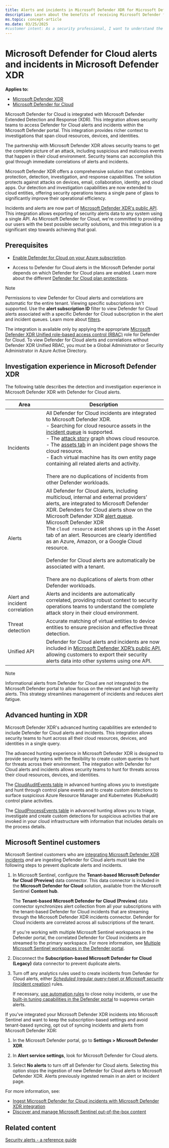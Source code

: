 ```yaml
---
title: Alerts and incidents in Microsoft Defender XDR for Microsoft Defender for Cloud
description: Learn about the benefits of receiving Microsoft Defender for Cloud's alerts in Microsoft Defender XDR 
ms.topic: concept-article
ms.date: 03/25/2025
#customer intent: As a security professional, I want to understand the benefits of integrating Microsoft Defender for Cloud alerts with Microsoft Defender XDR.
---
```


# Microsoft Defender for Cloud alerts and incidents in Microsoft Defender XDR

**Applies to:**

- [Microsoft Defender XDR](/defender-xdr/microsoft-365-defender)
- [Microsoft Defender for Cloud](/azure/defender-for-cloud)
  
Microsoft Defender for Cloud is integrated with Microsoft Defender Extended Detection and Response (XDR). This integration allows security teams to access Defender for Cloud alerts and incidents within the Microsoft Defender portal. This integration provides richer context to investigations that span cloud resources, devices, and identities.

The partnership with Microsoft Defender XDR allows security teams to get the complete picture of an attack, including suspicious and malicious events that happen in their cloud environment. Security teams can accomplish this goal through immediate correlations of alerts and incidents.

Microsoft Defender XDR offers a comprehensive solution that combines protection, detection, investigation, and response capabilities. The solution protects against attacks on devices, email, collaboration, identity, and cloud apps. Our detection and investigation capabilities are now extended to cloud entities, offering security operations teams a single pane of glass to significantly improve their operational efficiency.

Incidents and alerts are now part of [Microsoft Defender XDR's public API](/microsoft-365/security/defender/api-overview). This integration allows exporting of security alerts data to any system using a single API. As Microsoft Defender for Cloud, we're committed to providing our users with the best possible security solutions, and this integration is a significant step towards achieving that goal.

## Prerequisites

-  [Enable Defender for Cloud on your Azure subscription](connect-azure-subscription.md).

- Access to Defender for Cloud alerts in the Microsoft Defender portal depends on which Defender for Cloud plans are enabled. Learn more about the different [Defender for Cloud plan protections](defender-for-cloud-introduction.md#protect-cloud-workloads).

> [!NOTE]
> Permissions to view Defender for Cloud alerts and correlations are automatic for the entire tenant. Viewing specific subscriptions isn't supported. Use the **alert subscription ID** filter to view Defender for Cloud alerts associated with a specific Defender for Cloud subscription in the alert and incident queues. Learn more about [filters](/defender-xdr/incident-queue#filters).

The integration is available only by applying the appropriate [Microsoft Defender XDR Unified role-based access control (RBAC)](/defender-xdr/manage-rbac) role for Defender for Cloud. To view Defender for Cloud alerts and correlations without Defender XDR Unified RBAC, you must be a Global Administrator or Security Administrator in Azure Active Directory.

## Investigation experience in Microsoft Defender XDR

The following table describes the detection and investigation experience in Microsoft Defender XDR with Defender for Cloud alerts.

| Area | Description |
|--|--|
| Incidents | All Defender for Cloud incidents are integrated to Microsoft Defender XDR. <br> - Searching for cloud resource assets in the [incident queue](/microsoft-365/security/defender/incident-queue) is supported. <br> - The [attack story](/microsoft-365/security/defender/investigate-incidents#attack-story) graph shows cloud resource. <br> - The [assets tab](/microsoft-365/security/defender/investigate-incidents#assets) in an incident page shows the cloud resource. <br> - Each virtual machine has its own entity page containing all related alerts and activity. <br> <br> There are no duplications of incidents from other Defender workloads. |
| Alerts  | All Defender for Cloud alerts, including multicloud, internal and external providers’ alerts, are integrated to Microsoft Defender XDR. Defenders for Cloud alerts show on the Microsoft Defender XDR [alert queue](/microsoft-365/security/defender-endpoint/alerts-queue-endpoint-detection-response). <br>Microsoft Defender XDR<br> The `cloud resource` asset shows up in the Asset tab of an alert. Resources are clearly identified as an Azure, Amazon, or a Google Cloud resource. <br> <br> Defender for Cloud alerts are automatically be associated with a tenant. <br> <br> There are no duplications of alerts from other Defender workloads.|
| Alert and incident correlation | Alerts and incidents are automatically correlated, providing robust context to security operations teams to understand the complete attack story in their cloud environment. |
| Threat detection | Accurate matching of virtual entities to device entities to ensure precision and effective threat detection. |
| Unified API | Defender for Cloud alerts and incidents are now included in [Microsoft Defender XDR’s public API](/microsoft-365/security/defender/api-overview), allowing customers to export their security alerts data into other systems using one API. |

> [!NOTE]
> Informational alerts from Defender for Cloud are not integrated to the Microsoft Defender portal to allow focus on the relevant and high severity alerts. This strategy streamlines management of incidents and reduces alert fatigue.

## Advanced hunting in XDR

Microsoft Defender XDR's advanced hunting capabilities are extended to include Defender for Cloud alerts and incidents. This integration allows security teams to hunt across all their cloud resources, devices, and identities in a single query.

The advanced hunting experience in Microsoft Defender XDR is designed to provide security teams with the flexibility to create custom queries to hunt for threats across their environment. The integration with Defender for Cloud alerts and incidents allows security teams to hunt for threats across their cloud resources, devices, and identities.

The [CloudAuditEvents table](/defender-xdr/advanced-hunting-cloudauditevents-table) in advanced hunting allows you to investigate and hunt through control plane events and to create custom detections to surface suspicious Azure Resource Manager and Kubernetes (KubeAudit) control plane activities.  

The [CloudProcessEvents table](/defender-xdr/advanced-hunting-cloudauditevents-table) in advanced hunting allows you to triage, investigate and create custom detections for suspicious activities that are invoked in your cloud infrastructure with information that includes details on the process details.   

## Microsoft Sentinel customers

Microsoft Sentinel customers who are [integrating Microsoft Defender XDR incidents](/azure/sentinel/microsoft-365-defender-sentinel-integration) *and* are ingesting Defender for Cloud alerts must take the following steps to prevent duplicate alerts and incidents.

1. In Microsoft Sentinel, configure the **Tenant-based Microsoft Defender for Cloud (Preview)** data connector. This data connector is included in the **Microsoft Defender for Cloud** solution, available from the Microsoft Sentinel **Content hub**.

    The **Tenant-based Microsoft Defender for Cloud (Preview)** data connector synchronizes alert collection from all your subscriptions with the tenant-based Defender for Cloud incidents that are streaming through the Microsoft Defender XDR incidents connector. Defender for Cloud incidents are correlated across all subscriptions of the tenant.

    If you're working with multiple Microsoft Sentinel workspaces in the Defender portal, the correlated Defender for Cloud incidents are streamed to the primary workspace. For more information, see [Multiple Microsoft Sentinel workspaces in the Defender portal](https://go.microsoft.com/fwlink/p/?linkid=2310579).

1. Disconnect the **Subscription-based Microsoft Defender for Cloud (Legacy)** data connector to prevent duplicate alerts.

1. Turn off any analytics rules used to create incidents from Defender for Cloud alerts, either [*Scheduled* (regular query-type) or *Microsoft security* (incident creation)](/azure/sentinel/detect-threats-built-in) rules.

    If necessary, [use automation rules](/azure/sentinel/create-manage-use-automation-rules) to close noisy incidents, or use the [built-in tuning capabilities in the Defender portal](/defender-xdr/investigate-alerts#tune-an-alert) to suppress certain alerts.

If you've integrated your Microsoft Defender XDR incidents into Microsoft Sentinel and want to keep the subscription-based settings and avoid tenant-based syncing, opt out of syncing incidents and alerts from Microsoft Defender XDR:

1. In the Microsoft Defender portal, go to **Settings > Microsoft Defender XDR**.

1. In **Alert service settings**, look for Microsoft Defender for Cloud alerts.

1. Select **No alerts** to turn off all Defender for Cloud alerts. Selecting this option stops the ingestion of new Defender for Cloud alerts to Microsoft Defender XDR. Alerts previously ingested remain in an alert or incident page.

For more information, see:

- [Ingest Microsoft Defender for Cloud incidents with Microsoft Defender XDR integration](/azure/sentinel/ingest-defender-for-cloud-incidents)
- [Discover and manage Microsoft Sentinel out-of-the-box content](/azure/sentinel/sentinel-solutions-deploy)

## Related content

[Security alerts - a reference guide](alerts-reference.md)
